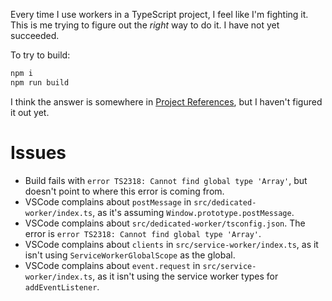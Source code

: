 Every time I use workers in a TypeScript project, I feel like I'm fighting it. This is me trying to figure out the *right* way to do it. I have not yet succeeded.

To try to build:

```sh
npm i
npm run build
```

I think the answer is somewhere in [Project References](https://www.typescriptlang.org/docs/handbook/project-references.html), but I haven't figured it out yet.

# Issues

* Build fails with `error TS2318: Cannot find global type 'Array'`, but doesn't point to where this error is coming from.
* VSCode complains about `postMessage` in `src/dedicated-worker/index.ts`, as it's assuming `Window.prototype.postMessage`.
* VSCode complains about `src/dedicated-worker/tsconfig.json`. The error is `error TS2318: Cannot find global type 'Array'`.
* VSCode complains about `clients` in `src/service-worker/index.ts`, as it isn't using `Service​Worker​Global​Scope` as the global.
* VSCode complains about `event.request` in `src/service-worker/index.ts`, as it isn't using the service worker types for `addEventListener`.
